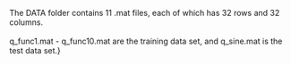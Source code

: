 The DATA folder contains 11 .mat files, each of which has 32 rows and 32 columns.\
\
q_func1.mat - q_func10.mat are the training data set, and q_sine.mat is the test data set.}